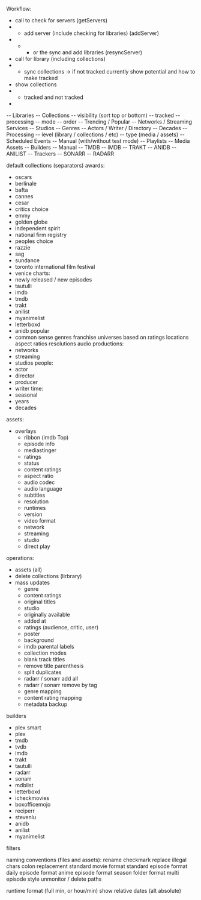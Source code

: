 Workflow:

- call to check for servers (getServers)
-
    - add server (include checking for libraries) (addServer)
-
    -
        - or the sync and add libraries (resyncServer)
- call for library (including collections)
-
    - sync collections -> if not tracked currently show potential and how to make tracked
- show collections
-
    - tracked and not tracked
-

-- Libraries
-- Collections
-- visibility (sort top or bottom)
-- tracked
-- processing
-- mode
-- order
-- Trending / Popular
-- Networks / Streaming Services
-- Studios
-- Genres
-- Actors / Writer / Directory
-- Decades
-- Processing
-- level (library / collections / etc)
-- type (media / assets)
-- Scheduled Events
-- Manual (with/without test mode)
-- Playlists
-- Media Assets
-- Builders
-- Manual
-- TMDB
-- IMDB
-- TRAKT
-- ANIDB
-- ANILIST
-- Trackers
-- SONARR
-- RADARR

default collections
(separators)
awards:

- oscars
- berlinale
- bafta
- cannes
- cesar
- critics choice
- emmy
- golden globe
- independent spirit
- national firm registry
- peoples choice
- razzie
- sag
- sundance
- toronto international film festival
- venice
  charts:
- newly released / new episodes
- tautulli
- imdb
- tmdb
- trakt
- anilist
- myanimelist
- letterboxd
- anidb popular
- common sense
  genres
  franchise
  universes
  based on
  ratings
  locations
  aspect ratios
  resolutions
  audio
  productions:
- networks
- streaming
- studios
  people:
- actor
- director
- producer
- writer
  time:
- seasonal
- years
- decades

assets:

- overlays
    - ribbon (imdb Top)
    - episode info
    - mediastinger
    - ratings
    - status
    - content ratings
    - aspect ratio
    - audio codec
    - audio language
    - subtitles
    - resolution
    - runtimes
    - version
    - video format
    - network
    - streaming
    - studio
    - direct play

operations:

- assets (all)
- delete collections (lirbrary)
- mass updates
    - genre
    - content ratings
    - original titles
    - studio
    - originally available
    - added at
    - ratings (audience, critic, user)
    - poster
    - background
    - imdb parental labels
    - collection modes
    - blank track titles
    - remove title parenthesis
    - split duplicates
    - radarr / sonarr add all
    - radarr / sonarr remove by tag
    - genre mapping
    - content rating mapping
    - metadata backup

builders

- plex smart
- plex
- tmdb
- tvdb
- imdb
- trakt
- tautulli
- radarr
- sonarr
- mdblist
- letterboxd
- icheckmovies
- boxofficemojo
- reciperr
- stevenlu
- anidb
- anilist
- myanimelist

filters

naming conventions (files and assets):
rename checkmark
replace illegal chars
colon replacement
standard movie format
standard episode format
daily episode format
anime episode format
season folder format
multi episode style
unmonitor / delete
paths

runtime format (full min, or hour/min)
show relative dates (alt absolute)
